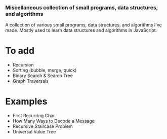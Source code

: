 ### Miscellaneous collection of small programs, data structures, and algorithms

A collection of various small programs, data structures, and algorithms I've made.
Mostly used to learn data structures and algorithms in JavaScript.

# To add

- Recursion
- Sorting (bubble, merge, quick)
- Binary Search & Search Tree
- Graph Traversals

# Examples

- First Recurring Char
- How Many Ways to Decode a Message
- Recursive Staircase Problem
- Universal Value Tree
